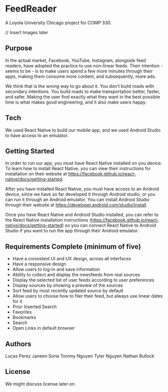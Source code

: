 # FeedReader

A Loyola University Chicago project for COMP 330.

// Insert Images later

## Purpose

In the actual market, Facebook, YouTube, Instagram, alongside feed readers, have adopted the practice to use non-linear feeds. Their intention - seems to be - is to make users spend a few more minutes through their apps, making them consume more content, and subsequently, more ads.

We think that is the wrong way to go about it. You don't build roads with secondary intentions. You build roads to make transportation better, faster, and safer. Making the user find exactly what they want in the best possible time is what makes good engineering, and it also make users happy.


## Tech

We used React Native to build our mobile app, and we used Android Studio to have access to an emulator.

## Getting Started

In order to run our app, you must have React Native installed on you device. To learn how to install React Native, you can view their instructions for installation on their website at https://facebook.github.io/react-native/docs/getting-started.

After you have installed React Native, you must have access to an Android device, since we have so far developed it through Android studio, or you can run it through an Android emulator. You can install Android Studio through their website at https://developer.android.com/studio/install.

Once you have React Native and Android Studio installed, you can refer to the React Native installation instructions (https://facebook.github.io/react-native/docs/getting-started) so you can connect React Native to Android Studio if you want to run the app through their Android emulator.

## Requirements Complete (minimum of five)

* Have a consistent UI and UX design, across all interfaces
* Have a responsive design
* Allow users to log-in and save information
* Ability to collect and display the newsfeeds from real sources
* Display the selected list of user feeds according to user preferences
* Display sources by showing a preview of the sources
* Sort feed by most recently updated source by default
* Allow users to choose how to filer their feed, but always use linear dates for it
* Prior Inserted Search
* Favorites
* Bookmarks
* Search
* Open Links in default browser

## Authors

Lucas Perez
Janeen Soria
Tommy Nguyen
Tyler Nguyen
Nathan Bullock

## License

We might discuss license later on.
